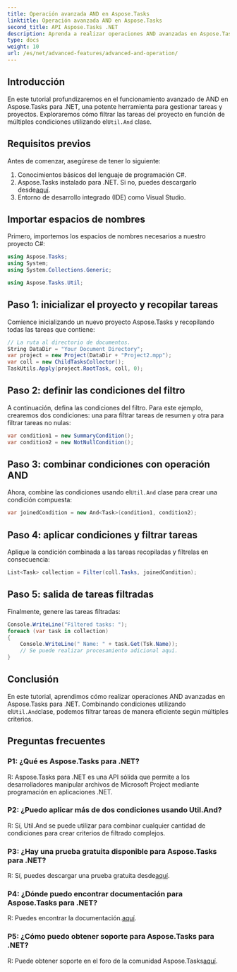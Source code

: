 ```yaml
---
title: Operación avanzada AND en Aspose.Tasks
linktitle: Operación avanzada AND en Aspose.Tasks
second_title: API Aspose.Tasks .NET
description: Aprenda a realizar operaciones AND avanzadas en Aspose.Tasks para .NET para filtrar de manera eficiente las tareas del proyecto según múltiples criterios.
type: docs
weight: 10
url: /es/net/advanced-features/advanced-and-operation/
---
```

## Introducción

 En este tutorial profundizaremos en el funcionamiento avanzado de AND en Aspose.Tasks para .NET, una potente herramienta para gestionar tareas y proyectos. Exploraremos cómo filtrar las tareas del proyecto en función de múltiples condiciones utilizando el`Util.And` clase.

## Requisitos previos

Antes de comenzar, asegúrese de tener lo siguiente:

1. Conocimientos básicos del lenguaje de programación C#.
2.  Aspose.Tasks instalado para .NET. Si no, puedes descargarlo desde[aquí](https://releases.aspose.com/tasks/net/).
3. Entorno de desarrollo integrado (IDE) como Visual Studio.

## Importar espacios de nombres

Primero, importemos los espacios de nombres necesarios a nuestro proyecto C#:

```csharp
using Aspose.Tasks;
using System;
using System.Collections.Generic;

using Aspose.Tasks.Util;

```

## Paso 1: inicializar el proyecto y recopilar tareas

Comience inicializando un nuevo proyecto Aspose.Tasks y recopilando todas las tareas que contiene:

```csharp
// La ruta al directorio de documentos.
String DataDir = "Your Document Directory";
var project = new Project(DataDir + "Project2.mpp");
var coll = new ChildTasksCollector();
TaskUtils.Apply(project.RootTask, coll, 0);
```

## Paso 2: definir las condiciones del filtro

A continuación, defina las condiciones del filtro. Para este ejemplo, crearemos dos condiciones: una para filtrar tareas de resumen y otra para filtrar tareas no nulas:

```csharp
var condition1 = new SummaryCondition();
var condition2 = new NotNullCondition();
```

## Paso 3: combinar condiciones con operación AND

 Ahora, combine las condiciones usando el`Util.And` clase para crear una condición compuesta:

```csharp
var joinedCondition = new And<Task>(condition1, condition2);
```

## Paso 4: aplicar condiciones y filtrar tareas

Aplique la condición combinada a las tareas recopiladas y fíltrelas en consecuencia:

```csharp
List<Task> collection = Filter(coll.Tasks, joinedCondition);
```

## Paso 5: salida de tareas filtradas

Finalmente, genere las tareas filtradas:

```csharp
Console.WriteLine("Filtered tasks: ");
foreach (var task in collection)
{
    Console.WriteLine(" Name: " + task.Get(Tsk.Name));
    // Se puede realizar procesamiento adicional aquí.
}
```

## Conclusión

 En este tutorial, aprendimos cómo realizar operaciones AND avanzadas en Aspose.Tasks para .NET. Combinando condiciones utilizando el`Util.And`clase, podemos filtrar tareas de manera eficiente según múltiples criterios.

## Preguntas frecuentes

### P1: ¿Qué es Aspose.Tasks para .NET?

R: Aspose.Tasks para .NET es una API sólida que permite a los desarrolladores manipular archivos de Microsoft Project mediante programación en aplicaciones .NET.

### P2: ¿Puedo aplicar más de dos condiciones usando Util.And?

R: Sí, Util.And se puede utilizar para combinar cualquier cantidad de condiciones para crear criterios de filtrado complejos.

### P3: ¿Hay una prueba gratuita disponible para Aspose.Tasks para .NET?

 R: Sí, puedes descargar una prueba gratuita desde[aquí](https://releases.aspose.com/).

### P4: ¿Dónde puedo encontrar documentación para Aspose.Tasks para .NET?

 R: Puedes encontrar la documentación.[aquí](https://reference.aspose.com/tasks/net/).

### P5: ¿Cómo puedo obtener soporte para Aspose.Tasks para .NET?

R: Puede obtener soporte en el foro de la comunidad Aspose.Tasks[aquí](https://forum.aspose.com/c/tasks/15).